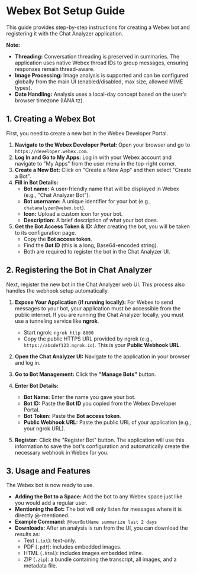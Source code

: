 # Webex Bot Setup Guide

This guide provides step-by-step instructions for creating a Webex bot and registering it with the Chat Analyzer application.

**Note:**
- **Threading:** Conversation threading is preserved in summaries. The application uses native Webex thread IDs to group messages, ensuring responses remain thread-aware.
- **Image Processing:** Image analysis is supported and can be configured globally from the main UI (enabled/disabled, max size, allowed MIME types).
- **Date Handling:** Analysis uses a local-day concept based on the user’s browser timezone (IANA tz).

## 1. Creating a Webex Bot

First, you need to create a new bot in the Webex Developer Portal.

1.  **Navigate to the Webex Developer Portal:** Open your browser and go to `https://developer.webex.com`.
2.  **Log In and Go to My Apps:** Log in with your Webex account and navigate to "My Apps" from the user menu in the top-right corner.
3.  **Create a New Bot:** Click on "Create a New App" and then select "Create a Bot".
4.  **Fill in Bot Details:**
    *   **Bot name:** A user-friendly name that will be displayed in Webex (e.g., "Chat Analyzer Bot").
    *   **Bot username:** A unique identifier for your bot (e.g., `chatanalyzer@webex.bot`).
    *   **Icon:** Upload a custom icon for your bot.
    *   **Description:** A brief description of what your bot does.
5.  **Get the Bot Access Token & ID:** After creating the bot, you will be taken to its configuration page.
    *   Copy the **Bot access token**.
    *   Find the **Bot ID** (this is a long, Base64-encoded string).
    *   Both are required to register the bot in the Chat Analyzer UI.

## 2. Registering the Bot in Chat Analyzer

Next, register the new bot in the Chat Analyzer web UI. This process also handles the webhook setup automatically.

1.  **Expose Your Application (if running locally):** For Webex to send messages to your bot, your application must be accessible from the public internet. If you are running the Chat Analyzer locally, you must use a tunneling service like **ngrok**.
    *   Start ngrok: `ngrok http 8000`
    *   Copy the public HTTPS URL provided by ngrok (e.g., `https://abcdef123.ngrok.io`). This is your **Public Webhook URL**.

2.  **Open the Chat Analyzer UI:** Navigate to the application in your browser and log in.
3.  **Go to Bot Management:** Click the **"Manage Bots"** button.
4.  **Enter Bot Details:**
    *   **Bot Name:** Enter the name you gave your bot.
    *   **Bot ID:** Paste the **Bot ID** you copied from the Webex Developer Portal.
    *   **Bot Token:** Paste the **Bot access token**.
    *   **Public Webhook URL:** Paste the public URL of your application (e.g., your ngrok URL).
5.  **Register:** Click the "Register Bot" button. The application will use this information to save the bot's configuration and automatically create the necessary webhook in Webex for you.

## 3. Usage and Features

The Webex bot is now ready to use.

*   **Adding the Bot to a Space:** Add the bot to any Webex space just like you would add a regular user.
*   **Mentioning the Bot:** The bot will only listen for messages where it is directly @-mentioned.
*   **Example Command:** `@YourBotName summarize last 2 days`
*   **Downloads:** After an analysis is run from the UI, you can download the results as:
    - Text (`.txt`): text-only.
    - PDF (`.pdf`): includes embedded images.
    - HTML (`.html`): includes images embedded inline.
    - ZIP (`.zip`): a bundle containing the transcript, all images, and a metadata file.